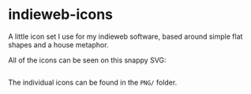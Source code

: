 indieweb-icons
==============

A little icon set I use for my indieweb software, based around simple flat shapes and a house metaphor.

All of the icons can be seen on this snappy SVG:

<img src="http://waterpigs.co.uk/img/indieweb-icons.png" alt="" />

The individual icons can be found in the `PNG/` folder.